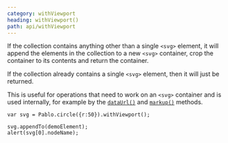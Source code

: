 ```yaml
---
category: withViewport
heading: withViewport()
path: api/withViewport
---
```


If the collection contains anything other than a single `<svg>` element, it will append the elements in the collection to a new `<svg>` container, crop the container to its contents and return the container.

If the collection already contains a single `<svg>` element, then it will just be returned.

This is useful for operations that need to work on an `<svg>` container and is used internally, for example by the [`dataUrl()`](/api/dataUrl/) and [`markup()`](/api/markup/) methods.

    var svg = Pablo.circle({r:50}).withViewport();

    svg.appendTo(demoElement);
    alert(svg[0].nodeName);
